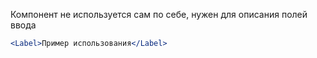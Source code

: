 Компонент не используется сам по себе, нужен для описания полей ввода

```jsx
<Label>Пример использования</Label>
```
